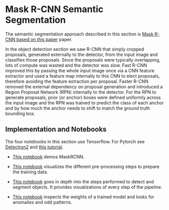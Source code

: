 # Mask R-CNN Semantic Segmentation

The semantic segmentation approach described in this section is [Mask R-CNN based on this paper](https://arxiv.org/abs/1703.06870) paper. 

In the object detection section we saw R-CNN that simply cropped proposals, generated externally to the detector, from the input image and classifies  those proposals. Since the proposals were typically overlapping, lots of compute was wasted and the detector was slow. Fast R-CNN improved this by passing the whole input image once via a CNN feature extractor and used a feature map internally to this CNN to elect proposals, therefore avoiding the feature extraction per proposal. Faster R-CNN removed the external dependency on proposal generation and introduced a Region Proposal Network (RPN) internally to the detector. For the RPN to generate proposals, prior (or anchor)  boxes were defined uniformly across the input image and the RPN was trained to predict the class of each anchor and by how much the anchor needs to shift to match the ground truth bounding box. 


## Implementation and Notebooks

The four notebooks in this section use Tensorflow. For Pytorch see [Detectron2](https://github.com/tensorflow/tpu/tree/master/models/official/detection) and [this tutorial](https://colab.research.google.com/drive/16jcaJoc6bCFAQ96jDe2HwtXj7BMD_-m5). 

* [This notebook](https://pantelis.github.io/artificial-intelligence/aiml-common/lectures/scene-understanding/semantic-segmentation/demo.ipynb) demos MaskRCNN.

* [This notebook](https://pantelis.github.io/artificial-intelligence/aiml-common/lectures/scene-understanding/semantic-segmentation/inspect_data.ipynb) visualizes the different pre-processing steps to prepare the training data.

* [This notebook](https://pantelis.github.io/artificial-intelligence/aiml-common/lectures/scene-understanding/semantic-segmentation/inspect_model.ipynb) goes in depth into the steps performed to detect and segment objects. It provides visualizations of every step of the pipeline.

* [This notebook](https://pantelis.github.io/artificial-intelligence/aiml-common/lectures/scene-understanding/semantic-segmentation/inspect_weights.ipynb) inspects the weights of a trained model and looks for anomalies and odd patterns.


